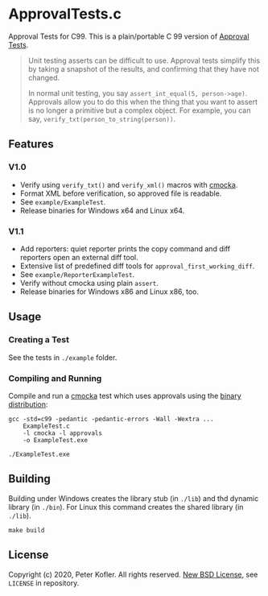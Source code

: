 # ApprovalTests.c

Approval Tests for C99. This is a plain/portable C 99 version of [Approval Tests](https://approvaltests.com/).

> Unit testing asserts can be difficult to use. Approval tests simplify this by taking a snapshot of the results, and confirming that they have not changed.
>
> In normal unit testing, you say `assert_int_equal(5, person->age)`. Approvals allow you to do this when the thing that you want to assert is no longer a primitive but a complex object. For example, you can say, `verify_txt(person_to_string(person))`.

## Features

### V1.0

* Verify using `verify_txt()` and `verify_xml()` macros with [cmocka](https://cmocka.org/).
* Format XML before verification, so approved file is readable.
* See `example/ExampleTest`.
* Release binaries for Windows x64 and Linux x64.

### V1.1

* Add reporters: quiet reporter prints the copy command and
  diff reporters open an external diff tool.
* Extensive list of predefined diff tools for `approval_first_working_diff`.
* See `example/ReporterExampleTest`.
* Verify without cmocka using plain `assert`.
* Release binaries for Windows x86 and Linux x86, too.

## Usage

### Creating a Test

See the tests in `./example` folder.

### Compiling and Running

Compile and run a [cmocka](https://cmocka.org/) test which uses approvals using the [binary distribution](https://github.com/codecop/ApprovalTests.c/releases):

    gcc -std=c99 -pedantic -pedantic-errors -Wall -Wextra ...
        ExampleTest.c
        -l cmocka -l approvals
        -o ExampleTest.exe

    ./ExampleTest.exe

## Building

Building under Windows creates the library stub (in `./lib`) and thd dynamic library (in `./bin`).
For Linux this command creates the shared library (in `./lib`).

    make build

## License

Copyright (c) 2020, Peter Kofler. All rights reserved.
[New BSD License](https://opensource.org/licenses/BSD-3-Clause), see `LICENSE` in repository.
